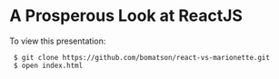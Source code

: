 A Prosperous Look at ReactJS
=======================

To view this presentation:

     $ git clone https://github.com/bomatson/react-vs-marionette.git
     $ open index.html

